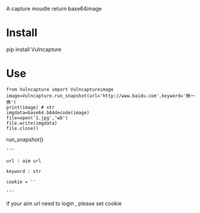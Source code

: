 A capture moudle return base64image

# Install

pip install Vulncapture

# Use

```
from Vulncapture import Vulncaptureimage 
image=Vulncapture.run_snapshot(url='http://www.baidu.com',keyword='换一换')
print(image) # str
imgdata=base64.b64decode(image)
file=open('1.jpg','wb')
file.write(imgdata)
file.close()
```

run_snapshot()

    '''

    url : aim url

    keyword : str

    cookie = ''

    '''
if your aim url need to login , please set cookie
